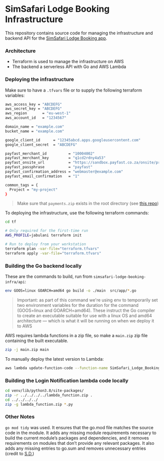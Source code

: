 # SimSafari Lodge Booking Infrastructure

This repository contains source code for managing the infrastructure and backend API for the [SimSafari Lodge Booking app](https://github.com/dvdl16/simsafari-lodge-booking).

### Architecture
- Terraform is used to manage the infrastructure on AWS
- The backend a serverless API with Go and AWS Lambda

### Deploying the infrastructure
Make sure to have a `.tfvars` file or to supply the following terraform variables:
```bash
aws_access_key = "ABCDEFG"
aws_secret_key = "ABCDEFG"
aws_region       = "eu-west-1"
aws_account_id   = "1234567"

domain_name = "example.com"
bucket_name = "example.com"

google_client_id      = "12345abcd.apps.googleusercontent.com"
google_client_secret  = "ABCDEFG"

payfast_merchant_id          = "10004002"
payfast_merchant_key         = "q1cd2rdny4a53"
payfast_onsite_url           = "https://sandbox.payfast.co.za/onsite/process"
payfast_passphrase           = "payfast"
payfast_confirmation_address = "webmaster@example.com"
payfast_email_confirmation   = "1"

common_tags = {
  Project = "my-project"
}

```

> Make sure that `payments.zip` exists in the root directory (see [this repo](https://github.com/dvdl16/simsafari-lodge-booking-payment-lambda))


To deploying the infrastructure, use the following terraform commands:
```bash
cd tf

# Only required for the first-time run
AWS_PROFILE=jabulani terraform init

# Run to deploy from your workstation
terraform plan -var-file="terraform.tfvars"
terraform apply -var-file="terraform.tfvars"
```

### Building the Go backend locally

These are the commands to build, run from `simsafari-lodge-booking-infra/api`:

```bash
env GOOS=linux GOARCH=amd64 go build -o ./main  src/app/*.go
```

> Important: as part of this command we're using env to temporarily set two environment variables for the duration for the command (GOOS=linux and GOARCH=amd64). These instruct the Go compiler to create an executable suitable for use with a linux OS and amd64 architecture — which is what it will be running on when we deploy it to AWS

AWS requires lambda functions in a zip file, so make a `main.zip` zip file containing the built executable.
```bash
zip -j main.zip main
```

To manually deploy the latest version to Lambda:
```bash
aws lambda update-function-code --function-name SimSafari_Lodge_Booking_API --zip-file fileb://main.zip --profile jabulani
```

### Building the Login Notification lambda code locally
```bash
cd venv/lib/python3.8/site-packages/
zip -r ../../../../lambda_function.zip .
cd ../../../../
zip -g lambda_function.zip *.py
```

### Other Notes

`go mod tidy` was used. It ensures that the go.mod file matches the source code in the module. It adds any missing module requirements necessary to build the current module’s packages and dependencies, and it removes requirements on modules that don’t provide any relevant packages. It also adds any missing entries to go.sum and removes unnecessary entries (credit to [S.D.](https://stackoverflow.com/a/68001204))
